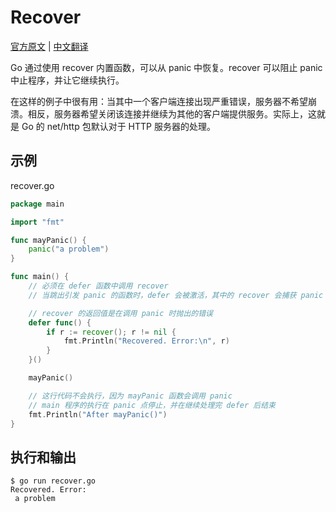 # Recover

[官方原文](https://gobyexample.com/recover) | [中文翻译](https://gobyexample-cn.github.io/recover)

Go 通过使用 recover 内置函数，可以从 panic 中恢复。recover 可以阻止 panic 中止程序，并让它继续执行。

在这样的例子中很有用：当其中一个客户端连接出现严重错误，服务器不希望崩溃。相反，服务器希望关闭该连接并继续为其他的客户端提供服务。实际上，这就是 Go 的 net/http 包默认对于 HTTP 服务器的处理。

## 示例

recover.go

```go
package main

import "fmt"

func mayPanic() {
	panic("a problem")
}

func main() {
	// 必须在 defer 函数中调用 recover
	// 当跳出引发 panic 的函数时，defer 会被激活，其中的 recover 会捕获 panic

	// recover 的返回值是在调用 panic 时抛出的错误
	defer func() {
		if r := recover(); r != nil {
			fmt.Println("Recovered. Error:\n", r)
		}
	}()

	mayPanic()

	// 这行代码不会执行，因为 mayPanic 函数会调用 panic
	// main 程序的执行在 panic 点停止，并在继续处理完 defer 后结束
	fmt.Println("After mayPanic()")
}
```

## 执行和输出

```
$ go run recover.go
Recovered. Error:
 a problem
```
